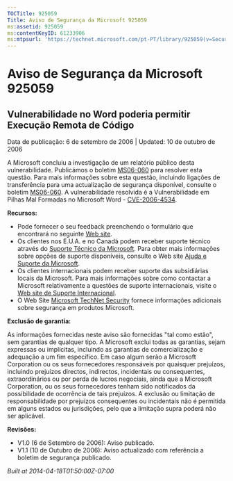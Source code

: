 ```yaml
---
TOCTitle: 925059
Title: Aviso de Segurança da Microsoft 925059
ms:assetid: 925059
ms:contentKeyID: 61233906
ms:mtpsurl: 'https://technet.microsoft.com/pt-PT/library/925059(v=Security.10)'
---
```




Aviso de Segurança da Microsoft 925059
======================================

Vulnerabilidade no Word poderia permitir Execução Remota de Código
------------------------------------------------------------------

Data de publicação: 6 de setembro de 2006 | Updated: 10 de outubro de 2006

A Microsoft concluiu a investigação de um relatório público desta vulnerabilidade. Publicámos o boletim [MS06-060](http://www.microsoft.com/portugal/technet/seguranca/boletins/ms06-060.mspx) para resolver esta questão. Para mais informações sobre esta questão, incluindo ligações de transferência para uma actualização de segurança disponível, consulte o boletim [MS06-060](http://www.microsoft.com/portugal/technet/seguranca/boletins/ms06-060.mspx). A vulnerabilidade resolvida é a Vulnerabilidade em Pilhas Mal Formadas no Microsoft Word - [CVE-2006-4534](http://www.cve.mitre.org/cgi-bin/cvename.cgi?name=cve-2006-4534).

**Recursos:**

-   Pode fornecer o seu feedback preenchendo o formulário que encontrará no seguinte [Web site](https://support.microsoft.com/common/survey.aspx?scid=sw;en;1257&amp;showpage=1&amp;ws=technet&amp;sd=tech).
-   Os clientes nos E.U.A. e no Canadá podem receber suporte técnico através do [Suporte Técnico da Microsoft](http://go.microsoft.com/fwlink/?linkid=21131). Para obter mais informações sobre opções de suporte disponíveis, consulte o Web site [Ajuda e Suporte da Microsoft](http://support.microsoft.com/).
-   Os clientes internacionais podem receber suporte das subsidiárias locais da Microsoft. Para mais informações sobre como contactar a Microsoft relativamente a questões de suporte internacionais, visite o [Web site de Suporte Internacional](http://go.microsoft.com/fwlink/?linkid=21155).
-   O Web Site [Microsoft TechNet Security](http://go.microsoft.com/fwlink/?linkid=21132) fornece informações adicionais sobre segurança em produtos Microsoft.

**Exclusão de garantia:**

As informações fornecidas neste aviso são fornecidas "tal como estão", sem garantias de qualquer tipo. A Microsoft exclui todas as garantias, sejam expressas ou implícitas, incluindo as garantias de comercialização e adequação a um fim específico. Em caso algum serão a Microsoft Corporation ou os seus fornecedores responsáveis por quaisquer prejuízos, incluindo prejuízos directos, indirectos, incidentais ou consequentes, extraordinários ou por perda de lucros negociais, ainda que a Microsoft Corporation, ou os seus fornecedores tenham sido notificados da possibilidade de ocorrência de tais prejuízos. A exclusão ou limitação de responsabilidade por prejuízos consequentes ou incidentais não é permitida em alguns estados ou jurisdições, pelo que a limitação supra poderá não ser aplicável.

**Revisões:**

-   V1.0 (6 de Setembro de 2006): Aviso publicado.
-   V1.1 (10 de Outubro de 2006): Aviso actualizado com referência a boletim de segurança publicado.

*Built at 2014-04-18T01:50:00Z-07:00*
